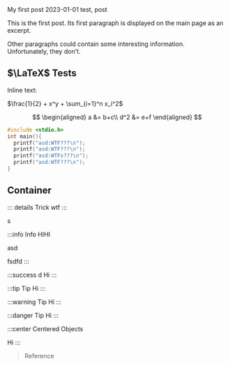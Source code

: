 <post-metadata>
  <post-title>My first post</post-title>
  <post-date>2023-01-01</post-date>
  <post-tags>test, post</post-tags>
</post-metadata>

This is the first post. Its first paragraph is displayed on the main page as an excerpt.

Other paragraphs could contain some interesting information. Unfortunately, they don't.

## $\LaTeX$ Tests

Inline text:

$\frac{1}{2} + x^y + \sum_{i=1}^n x_i^2$

$$
  \begin{aligned}
  a &= b+c\\
  d^2 &= e+f
  \end{aligned}
$$

```c
#include <stdio.h>
int main(){
  printf("asd:WTF???\n");
  printf("asd:WTF???\n");
  printf("asd:WTFs???\n");
  printf("asd:WTF???\n");
}
```

## Container

::: details Trick
wtf
:::

s

:::info Info
HIHI

asd

fsdfd
:::

:::success d
Hi
:::

:::tip Tip
Hi
:::

:::warning Tip
Hi
:::

:::danger Tip
Hi
:::

:::center
Centered Objects

Hi
:::

> Reference
